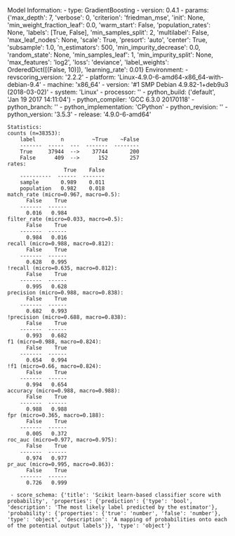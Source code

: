 Model Information:
	 - type: GradientBoosting
	 - version: 0.4.1
	 - params: {'max_depth': 7, 'verbose': 0, 'criterion': 'friedman_mse', 'init': None, 'min_weight_fraction_leaf': 0.0, 'warm_start': False, 'population_rates': None, 'labels': [True, False], 'min_samples_split': 2, 'multilabel': False, 'max_leaf_nodes': None, 'scale': True, 'presort': 'auto', 'center': True, 'subsample': 1.0, 'n_estimators': 500, 'min_impurity_decrease': 0.0, 'random_state': None, 'min_samples_leaf': 1, 'min_impurity_split': None, 'max_features': 'log2', 'loss': 'deviance', 'label_weights': OrderedDict([(False, 10)]), 'learning_rate': 0.01}
	Environment:
	 - revscoring_version: '2.2.2'
	 - platform: 'Linux-4.9.0-6-amd64-x86_64-with-debian-9.4'
	 - machine: 'x86_64'
	 - version: '#1 SMP Debian 4.9.82-1+deb9u3 (2018-03-02)'
	 - system: 'Linux'
	 - processor: ''
	 - python_build: ('default', 'Jan 19 2017 14:11:04')
	 - python_compiler: 'GCC 6.3.0 20170118'
	 - python_branch: ''
	 - python_implementation: 'CPython'
	 - python_revision: ''
	 - python_version: '3.5.3'
	 - release: '4.9.0-6-amd64'
	
	Statistics:
	counts (n=38353):
		label        n         ~True    ~False
		-------  -----  ---  -------  --------
		True     37944  -->    37744       200
		False      409  -->      152       257
	rates:
		              True    False
		----------  ------  -------
		sample       0.989    0.011
		population   0.982    0.018
	match_rate (micro=0.967, macro=0.5):
		  False    True
		-------  ------
		  0.016   0.984
	filter_rate (micro=0.033, macro=0.5):
		  False    True
		-------  ------
		  0.984   0.016
	recall (micro=0.988, macro=0.812):
		  False    True
		-------  ------
		  0.628   0.995
	!recall (micro=0.635, macro=0.812):
		  False    True
		-------  ------
		  0.995   0.628
	precision (micro=0.988, macro=0.838):
		  False    True
		-------  ------
		  0.682   0.993
	!precision (micro=0.688, macro=0.838):
		  False    True
		-------  ------
		  0.993   0.682
	f1 (micro=0.988, macro=0.824):
		  False    True
		-------  ------
		  0.654   0.994
	!f1 (micro=0.66, macro=0.824):
		  False    True
		-------  ------
		  0.994   0.654
	accuracy (micro=0.988, macro=0.988):
		  False    True
		-------  ------
		  0.988   0.988
	fpr (micro=0.365, macro=0.188):
		  False    True
		-------  ------
		  0.005   0.372
	roc_auc (micro=0.977, macro=0.975):
		  False    True
		-------  ------
		  0.974   0.977
	pr_auc (micro=0.995, macro=0.863):
		  False    True
		-------  ------
		  0.726   0.999
	
	 - score_schema: {'title': 'Scikit learn-based classifier score with probability', 'properties': {'prediction': {'type': 'bool', 'description': 'The most likely label predicted by the estimator'}, 'probability': {'properties': {'true': 'number', 'false': 'number'}, 'type': 'object', 'description': 'A mapping of probabilities onto each of the potential output labels'}}, 'type': 'object'}

